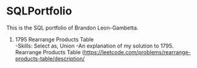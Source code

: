 # SQLPortfolio
This is the SQL portfolio of Brandon Leon-Gambetta. 

1. 1795 Rearrange Products Table     
   -Skills: Select as, Union
    -An explanation of my solution to 1795. Rearrange Products Table (https://leetcode.com/problems/rearrange-products-table/description/
